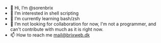 - 👋 Hi, I’m @sorenbrix
- 👀 I’m interested in shell scripting
- 🌱 I’m currently learning bash/zsh
- 💞️ I’m not looking for collaboration for now, I'm not a programmer, 
     and can't contribute with much as it is right now.
- 📫 How to reach me mail@brixweb.dk

<!---
sorenbrix/sorenbrix is a ✨ special ✨ repository because its `README.md` (this file) appears on your GitHub profile.
You can click the Preview link to take a look at your changes.
--->
